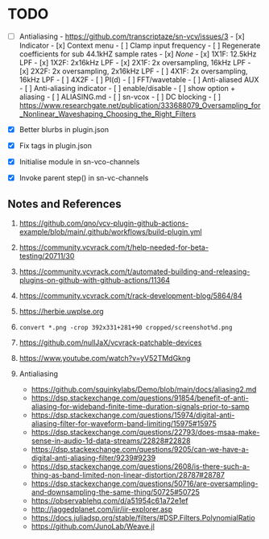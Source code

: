 # TODO

- [ ] Antialiasing
      - https://github.com/transcriptaze/sn-vcv/issues/3
      - [x] Indicator
      - [x] Context menu
      - [ ] Clamp input frequency
      - [ ] Regenerate coefficients for sub 44.1kHZ sample rates
      - [x] _None_
      - [x] 1X1F: 12.5kHz LPF
      - [x] 1X2F: 2x16kHz LPF
      - [x] 2X1F: 2x oversampling, 16kHz LPF
      - [x] 2X2F: 2x oversampling, 2x16kHz LPF
      - [ ] 4X1F: 2x oversampling, 16kHz LPF
      - [ ] 4X2F
      - [ ] PI(d)
      - [ ] FFT/wavetable
      - [ ] Anti-aliased AUX
      - [ ] Anti-aliasing indicator
           - [ ] enable/disable
           - [ ] show option + aliasing
      - [ ] ALIASING.md
      - [ ] sn-vcox
      - [ ] DC blocking
      - [ ] https://www.researchgate.net/publication/333688079_Oversampling_for_Nonlinear_Waveshaping_Choosing_the_Right_Filters

- [x] Better blurbs in plugin.json
- [x] Fix tags in plugin.json
- [x] Initialise module in sn-vco-channels
- [x] Invoke parent step() in sn-vc-channels


## Notes and References

1. https://github.com/qno/vcv-plugin-github-actions-example/blob/main/.github/workflows/build-plugin.yml
2. https://community.vcvrack.com/t/help-needed-for-beta-testing/20711/30
3. https://community.vcvrack.com/t/automated-building-and-releasing-plugins-on-github-with-github-actions/11364
4. https://community.vcvrack.com/t/rack-development-blog/5864/84
5. https://herbie.uwplse.org
6. `convert *.png -crop 392x331+281+90 cropped/screenshot%d.png`
7. https://github.com/nullJaX/vcvrack-patchable-devices
8. https://www.youtube.com/watch?v=yV52TMdGkng

9. Antialiasing
      - https://github.com/squinkylabs/Demo/blob/main/docs/aliasing2.md
      - https://dsp.stackexchange.com/questions/91854/benefit-of-anti-aliasing-for-wideband-finite-time-duration-signals-prior-to-samp
      - https://dsp.stackexchange.com/questions/15974/digital-anti-aliasing-filter-for-waveform-band-limiting/15975#15975
      - https://dsp.stackexchange.com/questions/22793/does-msaa-make-sense-in-audio-1d-data-streams/22828#22828
      - https://dsp.stackexchange.com/questions/9205/can-we-have-a-digital-anti-aliasing-filter/9239#9239
      - https://dsp.stackexchange.com/questions/2608/is-there-such-a-thing-as-band-limited-non-linear-distortion/28787#28787
      - https://dsp.stackexchange.com/questions/50716/are-oversampling-and-downsampling-the-same-thing/50725#50725
      - https://observablehq.com/d/a51954c61a72e1ef
      - http://jaggedplanet.com/iir/iir-explorer.asp
      - https://docs.juliadsp.org/stable/filters/#DSP.Filters.PolynomialRatio
      - https://github.com/JunoLab/Weave.jl
